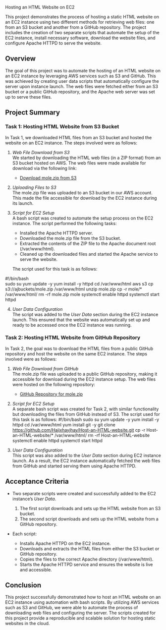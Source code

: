 Hosting an HTML Website on EC2

This project demonstrates the process of hosting a static HTML website on an EC2 instance using two different methods for retrieving web files: one from an S3 bucket and another from a GitHub repository. The project includes the creation of two separate scripts that automate the setup of the EC2 instance, install necessary software, download the website files, and configure Apache HTTPD to serve the website.

## Overview

The goal of this project was to automate the hosting of an HTML website on an EC2 instance by leveraging AWS services such as S3 and GitHub. This was achieved by creating user data scripts that automatically configure the server upon instance launch. The web files were fetched either from an S3 bucket or a public GitHub repository, and the Apache web server was set up to serve these files.

## Project Summary

### Task 1: Hosting HTML Website from S3 Bucket

In Task 1, we downloaded HTML files from an S3 bucket and hosted the website on an EC2 instance. The steps involved were as follows:

1. *Web File Download from S3*  
   We started by downloading the HTML web files (in a ZIP format) from an S3 bucket hosted on AWS. The web files were made available for download via the following link:
   - [Download mole.zip from S3](https://aosnote-assignments.s3.amazonaws.com/assignment-1/mole.zip)

2. *Uploading Files to S3*  
   The mole.zip file was uploaded to an S3 bucket in our AWS account. This made the file accessible for download by the EC2 instance during its launch.

3. *Script for EC2 Setup*  
   A bash script was created to automate the setup process on the EC2 instance. The script performed the following tasks:
   - Installed the Apache HTTPD server.
   - Downloaded the mole.zip file from the S3 bucket.
   - Extracted the contents of the ZIP file to the Apache document root (/var/www/html).
   - Cleaned up the downloaded files and started the Apache service to serve the website.

   The script used for this task is as follows:
  
#!/bin/bash        
sudo su
yum update -y
yum install -y httpd
cd /var/www/html
aws s3 cp s3://ajbuckets/mole.zip /var/www/html
unzip mole.zip
cp -r mole/* /var/www/html/
rm -rf mole.zip mole
systemctl enable httpd
systemctl start httpd

4. *User Data Configuration*  
   The script was added to the *User Data* section during the EC2 instance launch. This ensured that the website was automatically set up and ready to be accessed once the EC2 instance was running.

### Task 2: Hosting HTML Website from GitHub Repository

In Task 2, the goal was to download the HTML files from a public GitHub repository and host the website on the same EC2 instance. The steps involved were as follows:

1. *Web File Download from GitHub*  
   The mole.zip file was uploaded to a public GitHub repository, making it accessible for download during the EC2 instance setup. The web files were hosted on the following repository:
   - [GitHub Repository for mole.zip](https://github.com/azeezsalu/jupiter)

2. *Script for EC2 Setup*  
   A separate bash script was created for Task 2, with similar functionality but downloading the files from GitHub instead of S3.
   The script used for this task is as follows:
   #!/bin/bash
   sudo su
   yum update -y
   yum install -y httpd
   cd /var/www/html
   yum install git -y
   git clone https://github.com/Hajixhayjhay/Host-an-HTML-website.git 
   cp -r Host-an-HTML-website/* /var/www/html/
   rm -rf Host-an-HTML-website
   systemctl enable httpd
   systemctl start httpd
   

4. *User Data Configuration*  
   This script was also added to the *User Data* section during EC2 instance launch. As a result, the EC2 instance automatically fetched the web files from GitHub and started serving them using Apache HTTPD.

## Acceptance Criteria

- Two separate scripts were created and successfully added to the EC2 instance’s *User Data*.
  1. The first script downloads and sets up the HTML website from an S3 bucket.
  2. The second script downloads and sets up the HTML website from a GitHub repository.
  
- Each script:
  - Installs Apache HTTPD on the EC2 instance.
  - Downloads and extracts the HTML files from either the S3 bucket or GitHub repository.
  - Copies the files to the correct Apache directory (/var/www/html).
  - Starts the Apache HTTPD service and ensures the website is live and accessible.

## Conclusion

This project successfully demonstrated how to host an HTML website on an EC2 instance using automation with bash scripts. By utilizing AWS services such as S3 and GitHub, we were able to automate the process of downloading web files and configuring the server. The scripts created for this project provide a reproducible and scalable solution for hosting static websites in the cloud.
